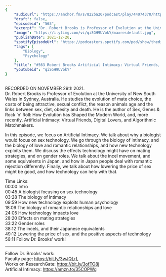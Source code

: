 ```yaml
---
{
	"audiourl": "https://anchor.fm/s/822ba20/podcast/play/44074370/https%3A%2F%2Fd3ctxlq1ktw2nl.cloudfront.net%2Fstaging%2F2021-10-29%2F59d87a3d-767c-9d48-74d9-01f13a5b59b7.m4a",
	"draft": false,
	"episodeid": "563",
	"excerpt": "Dr. Robert Brooks is Professor of Evolution at the University of New South Wales in Sydney, Australia. He studies the evolution of mate choice, the costs of being attractive, sexual conflict, the reason animals age and the links between sex, diet, obesity and death. He is the author of Sex, Genes & Rock ‘n’ Roll: How Evolution has Shaped the Modern World, and, more recently, Artificial Intimacy: Virtual Friends, Digital Lovers, and Algorithmic Matchmakers.",
	"image": "https://i.ytimg.com/vi/qiSGH9UVokY/maxresdefault.jpg",
	"publishDate": 2021-12-20,
	"spotifyEpisodeUrl": "https://podcasters.spotify.com/pod/show/thedissenter/episodes/563-Robert-Brooks-Artificial-Intimacy-Virtual-Friends--Digital-Lovers--and-Algorithmic-Matchmakers-e1avhu2",
	"tags": [
		"Biology",
		"Psychology"
	],
	"title": "#563 Robert Brooks Artificial Intimacy: Virtual Friends, Digital Lovers, and Algorithmic Matchmakers",
	"youtubeid": "qiSGH9UVokY"
}
---
```

RECORDED ON NOVEMBER 29th 2021.  
Dr. Robert Brooks is Professor of Evolution at the University of New South Wales in Sydney, Australia. He studies the evolution of mate choice, the costs of being attractive, sexual conflict, the reason animals age and the links between sex, diet, obesity and death. He is the author of Sex, Genes & Rock ‘n’ Roll: How Evolution has Shaped the Modern World, and, more recently, Artificial Intimacy: Virtual Friends, Digital Lovers, and Algorithmic Matchmakers.

In this episode, we focus on Artificial Intimacy. We talk about why a biologist would focus on sex technology. We go through the biology of intimacy, and the biology of love and romantic relationships, and how new technology exploits them. We discuss the effects technology might have on mating strategies, and on gender roles. We talk about the incel movement, and some equivalents in Japan, and how in Japan people deal with romantic rejection differently. Finally, we talk about how lowering the price of sex might be good, and how technology can help with that.

Time Links:  
<time>00:00</time> Intro  
<time>00:45</time> A biologist focusing on sex technology  
<time>03:28</time> The biology of intimacy  
<time>09:59</time> How new technology exploits human psychology  
<time>18:06</time> The biology of romantic relationships and love  
<time>24:05</time> How technology impacts love  
<time>28:20</time> Effects on mating strategies  
<time>33:22</time> Gender roles  
<time>38:12</time> The incels, and their Japanese equivalents  
<time>49:12</time> Lowering the price of sex, and the positive aspects of technology  
<time>56:11</time> Follow Dr. Brooks’ work!

---

Follow Dr. Brooks’ work:  
Faculty page: https://bit.ly/3wJQLrL  
Works on ResearchGate: https://bit.ly/3ofTO8j  
Artificial Intimacy: https://amzn.to/35COPWg
